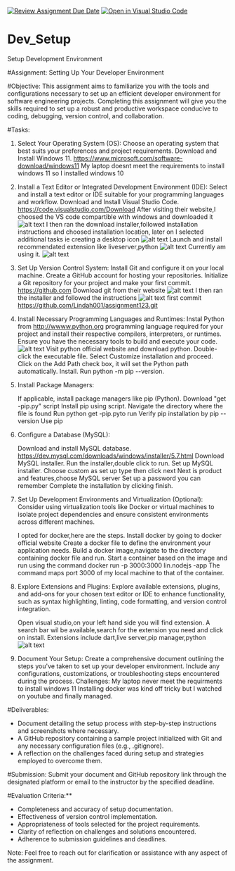 [![Review Assignment Due Date](https://classroom.github.com/assets/deadline-readme-button-22041afd0340ce965d47ae6ef1cefeee28c7c493a6346c4f15d667ab976d596c.svg)](https://classroom.github.com/a/vbnbTt5m)
[![Open in Visual Studio Code](https://classroom.github.com/assets/open-in-vscode-2e0aaae1b6195c2367325f4f02e2d04e9abb55f0b24a779b69b11b9e10269abc.svg)](https://classroom.github.com/online_ide?assignment_repo_id=15275735&assignment_repo_type=AssignmentRepo)
# Dev_Setup
Setup Development Environment

#Assignment: Setting Up Your Developer Environment

#Objective:
This assignment aims to familiarize you with the tools and configurations necessary to set up an efficient developer environment for software engineering projects. Completing this assignment will give you the skills required to set up a robust and productive workspace conducive to coding, debugging, version control, and collaboration.

#Tasks:

1. Select Your Operating System (OS):
   Choose an operating system that best suits your preferences and project requirements. Download and Install Windows 11. https://www.microsoft.com/software-download/windows11
   My laptop doesnt meet the requirements to install windows 11 so  I installed windows 10

2. Install a Text Editor or Integrated Development Environment (IDE):
   Select and install a text editor or IDE suitable for your programming languages and workflow. Download and Install Visual Studio Code. https://code.visualstudio.com/Download
   After visiting their website,I choosed the VS code compartible with windows and downloaded it
   ![alt text](<Screenshot (7).png>)
   I then ran the download installer,followed installation instructions and choosed installation location, later on I selected additional tasks ie creating a desktop icon 
   ![alt text](<Screenshot (11).png>)
   Launch and install recommendated extension like liveserver,python
   ![alt text](<Screenshot (12).png>)
   Currently am using it.
   ![alt text](<Screenshot (3)-1.png>)

3. Set Up Version Control System:
   Install Git and configure it on your local machine. Create a GitHub account for hosting your repositories. Initialize a Git repository for your project and make your first commit. https://github.com
   Download git from their website
   ![alt text](<Screenshot (13)-1.png>)
   I then ran the installer and followed the instructions
   ![alt text](<Screenshot (5).png>)
   first commit
   https://github.com/Lindah001/assignment123.git

4. Install Necessary Programming Languages and Runtimes:
  Instal Python from http://wwww.python.org programming language required for your project and install their respective compilers, interpreters, or runtimes. Ensure you have the necessary tools to build and execute your code.
  ![alt text](<Screenshot (6).png>)
  Visit python official website and download python.
  Double-click the executable file.
  Select Customize installation and proceed.
  Click on the Add Path check box, it will set the Python path automatically.
  Install.
  Run python -m pip --version.

5. Install Package Managers:

   If applicable, install package managers like pip (Python).
   Download "get -pip.py" script
   Install pip using script.
   Navigate the directory where the file is found
   Run python get -pip.pyto run
   Verify pip installation by pip --version
   Use pip

6. Configure a Database (MySQL):

   Download and install MySQL database. https://dev.mysql.com/downloads/windows/installer/5.7.html
   Download MySQL installer.
   Run the installer,double click to run.
   Set up MySQL installer.
   Choose custom as set up type then click next
   Next is product and features,choose MySQL server
   Set up a password you can remember
   Complete the installation by clicking finish.

7. Set Up Development Environments and Virtualization (Optional):
   Consider using virtualization tools like Docker or virtual machines to isolate project dependencies and ensure consistent environments across different machines.

   I opted for docker,here are the steps.
   Install docker by going to docker official website
   Create a docker file to define the environment your application needs.
   Build a docker image,navigate to the directory containing docker file and run.
   Start a container based on the image and run using the command
               docker run -p 3000:3000 lin.nodejs -app 
   The command maps port 3000 of my local machine to that of the container.            

8. Explore Extensions and Plugins:
   Explore available extensions, plugins, and add-ons for your chosen text editor or IDE to enhance functionality, such as syntax highlighting, linting, code formatting, and version control integration.
    
    Open visual studio,on your left hand side you will find extension.
    A search bar wil be available,search for the extension you need and click on install.
    Extensions include dart,live server,pip manager,python
    ![alt text](<Screenshot (14).png>)

9. Document Your Setup:
    Create a comprehensive document outlining the steps you've taken to set up your developer environment. Include any configurations, customizations, or troubleshooting steps encountered during the process. 
    Challenges:
    My laptop never meet the requirments to install windows 11
    Installing docker was kind off tricky but I watched on youtube and finally managed.
    

#Deliverables:
- Document detailing the setup process with step-by-step instructions and screenshots where necessary.
- A GitHub repository containing a sample project initialized with Git and any necessary configuration files (e.g., .gitignore).
- A reflection on the challenges faced during setup and strategies employed to overcome them.

#Submission:
Submit your document and GitHub repository link through the designated platform or email to the instructor by the specified deadline.

#Evaluation Criteria:**
- Completeness and accuracy of setup documentation.
- Effectiveness of version control implementation.
- Appropriateness of tools selected for the project requirements.
- Clarity of reflection on challenges and solutions encountered.
- Adherence to submission guidelines and deadlines.

Note: Feel free to reach out for clarification or assistance with any aspect of the assignment.
